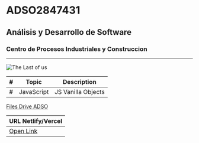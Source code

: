 # ADSO2847431
## Análisis y Desarrollo de Software
### Centro de Procesos Industriales y Construccion

---

![The Last of us](https://tinyurl.com/2s4zr32s)

| # | Topic       | Description        |
|---| ---         | ---                |
| # | JavaScript  | JS Vanilla Objects |

[Files Drive ADSO](https://tinyurl.com/4657t2vw)

|URL Netlify/Vercel|
|---|
| [Open Link](https://repo2847431.vercel.app/) |